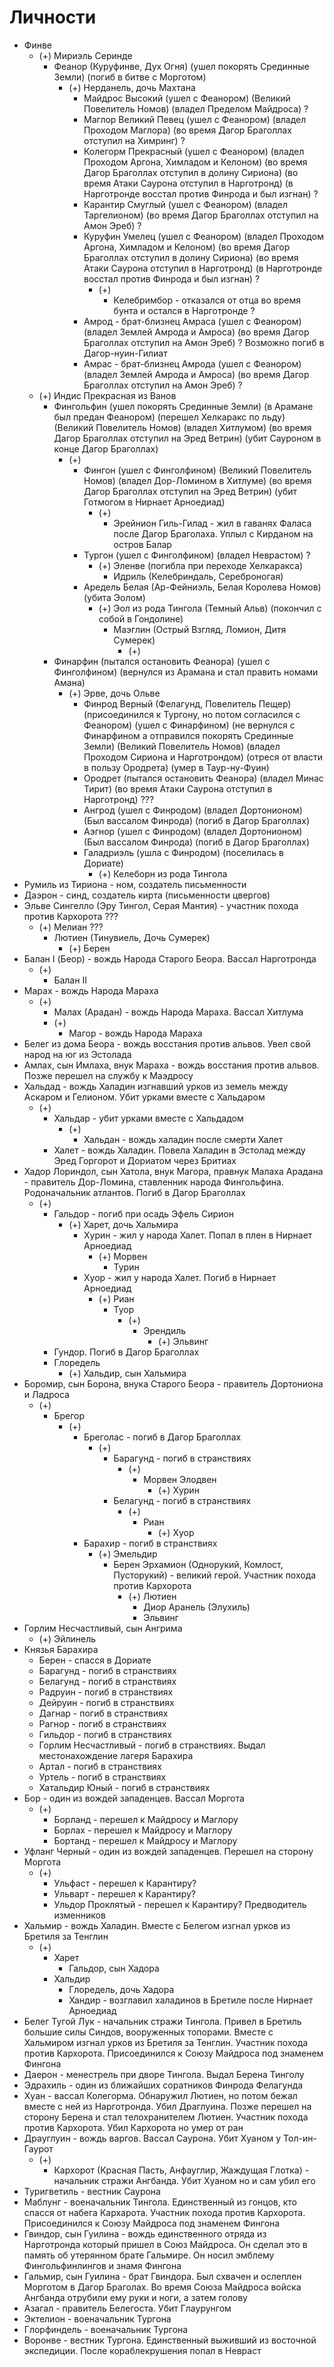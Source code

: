 # Личности

* Финве
    * (+) Мириэль Серинде
        * Феанор (Куруфинве, Дух Огня)
          (ушел покорять Срединные Земли)
          (погиб в битве с Морготом)
            * (+) Нерданель, дочь Махтана
                * Майдрос Высокий
                  (ушел с Феанором)
                  (Великий Повелитель Номов)
                  (владел Пределом Майдроса)
                  ?
                * Маглор Великий Певец
                  (ушел с Феанором)
                  (владел Проходом Маглора)
                  (во время Дагор Браголлах отступил на Химринг)
                  ?
                * Колегорм Прекрасный
                  (ушел с Феанором)
                  (владел Проходом Аргона, Химладом и Келоном)
                  (во время Дагор Браголлах отступил в долину Сириона)
                  (во время Атаки Саурона отступил в Нарготронд)
                  (в Нарготронде восстал против Финрода и был изгнан)
                  ?
                * Карантир Смуглый
                  (ушел с Феанором)
                  (владел Таргелионом)
                  (во время Дагор Браголлах отступил на Амон Эреб)
                  ?
                * Куруфин Умелец
                  (ушел с Феанором)
                  (владел Проходом Аргона, Химладом и Келоном)
                  (во время Дагор Браголлах отступил в долину Сириона)
                  (во время Атаки Саурона отступил в Нарготронд)
                  (в Нарготронде восстал против Финрода и был изгнан)
                  ?
                  * (+)
                    * Келебримбор - отказался от отца во время бунта и остался
                      в Нарготронде
                      ?
                * Амрод - брат-близнец Амраса
                  (ушел с Феанором)
                  (владел Землей Амрода и Амроса)
                  (во время Дагор Браголлах отступил на Амон Эреб)
                  ? Возможно погиб в Дагор-нуин-Гилиат
                * Амрас - брат-близнец Амрода
                  (ушел с Феанором)
                  (владел Землей Амрода и Амроса)
                  (во время Дагор Браголлах отступил на Амон Эреб)
                  ?
    * (+) Индис Прекрасная из Ванов
        * Фингольфин
          (ушел покорять Срединные Земли)
          (в Арамане был предан Феанором)
          (перешел Хелкаракс по льду)
          (Великий Повелитель Номов)
          (владел Хитлумом)
          (во время Дагор Браголлах отступил на Эред Ветрин)
          (убит Сауроном в конце Дагор Браголлах)
            * (+)
                * Фингон
                  (ушел с Финголфином)
                  (Великий Повелитель Номов)
                  (владел Дор-Ломином в Хитлуме)
                  (во время Дагор Браголлах отступил на Эред Ветрин)
                  (убит Готмогом в Нирнает Арноедиад)
                  * (+)
                    * Эрейнион Гиль-Гилад - жил в гаванях Фаласа после Дагор
                      Браголаха. Уплыл с Кирданом на остров Балар
                * Тургон
                  (ушел с Финголфином)
                  (владел Неврастом)
                  ?
                    * (+) Эленве
                      (погибла при переходе Хелкаракса)
                        * Идриль (Келебриндаль, Сереброногая)
                * Аредель Белая (Ар-Фейниэль, Белая Королева Номов)
                  (убита Эолом)
                    * (+) Эол из рода Тингола (Темный Альв)
                      (покончил с собой в Гондолине)  
                        * Маэглин (Острый Взгляд, Ломион, Дитя Сумерек)
                            * (+)
        * Финарфин
          (пытался остановить Феанора)
          (ушел с Финголфином)
          (вернулся из Арамана и стал править номами Амана)
            * (+) Эрве, дочь Ольве
                * Финрод Верный (Фелагунд, Повелитель Пещер)
                  (присоединился к Тургону,
                  но потом согласился с Феанором)
                  (ушел с Финарфином)
                  (не вернулся с Финарфином а отправился покорять Срединные
                  Земли)
                  (Великий Повелитель Номов)
                  (владел Проходом Сириона и Нарготрондом)
                  (отреся от власти в пользу Ородрета)
                  (умер в Таур-ну-Фуин)
                * Ородрет
                  (пытался остановить Феанора)
                  (владел Минас Тирит)
                  (во время Атаки Саурона отступил в Нарготронд)
                  ???
                * Ангрод
                  (ушел с Финродом)
                  (владел Дортонионом)
                  (Был вассалом Финрода)
                  (погиб в Дагор Браголлах)
                * Аэгнор
                  (ушел с Финродом)
                  (владел Дортонионом)
                  (Был вассалом Финрода)
                  (погиб в Дагор Браголлах)
                * Галадриэль
                  (ушла с Финродом)
                  (поселилась в Дориате)
                  * (+) Келеборн из рода Тингола
* Румиль из Тириона - ном, создатель письменности
* Даэрон - синд, создатель кирта (письменности цвергов)
* Эльве Сингелло (Эру Тингол, Серая Мантия) - участник похода против Кархорота
  ???
    * (+) Мелиан
      ???
        * Лютиен (Тинувиель, Дочь Сумерек)
          * (+) Берен
* Балан I (Беор) - вождь Народа Старого Беора. Вассал Нарготронда
    * (+)
        * Балан II
* Марах - вождь Народа Мараха
    * (+)
        * Малах (Арадан) - вождь Народа Мараха. Вассал Хитлума
        * (+)
            * Магор - вождь Народа Мараха
* Белег из дома Беора - вождь восстания против альвов. Увел свой народ на юг из
  Эстолада
* Амлах, сын Имлаха, внук Мараха - вождь восстания против альвов. Позже перешел
  на службу к Маэдросу
* Хальдад - вождь Халадин изгнавший урков из земель между Аскаром и Гелионом.
  Убит урками вместе с Хальдаром
    * (+)
        * Хальдар - убит урками вместе с Хальдадом
            * (+)
                * Хальдан - вождь халадин после смерти Халет
        * Халет - вождь Халадин. Повела Халадин в Эстолад между Эред Горгорот и
          Дориатом через Бритиах
* Хадор Лориндол, сын Хатола, внук Магора, правнук Малаха Арадана - правитель
  Дор-Ломина, ставленник народа Фингольфина. Родоначальник атлантов. Погиб в
  Дагор Браголлах
  * (+)
    * Гальдор - погиб при осадь Эфель Сирион
      * (+) Харет, дочь Хальмира
        * Хурин - жил у народа Халет. Попал в плен в Нирнает Арноедиад
          * (+) Морвен
            * Турин
        * Хуор - жил у народа Халет. Погиб в Нирнает Арноедиад
          * (+) Риан
            * Туор
              * (+)
                * Эрендиль
                  * (+) Эльвинг
    * Гундор. Погиб в Дагор Браголлах
    * Глоредель
      * (+) Хальдир, сын Хальмира
* Боромир, сын Борона, внука Старого Беора - правитель Дортониона и Ладроса
  * (+)
    * Брегор
      * (+)
        * Бреголас - погиб в Дагор Браголлах
          * (+)
            * Барагунд - погиб в странствиях
              * (+)
                * Морвен Элодвен
                  * (+) Хурин
            * Белагунд - погиб в странствиях
              * (+)
                * Риан
                  * (+) Хуор
        * Барахир - погиб в странствиях
          * (+) Эмельдир
            * Берен Эрхамион (Однорукий, Комлост, Пусторукий) - великий герой.
              Участник похода против Кархорота
              * (+) Лютиен
                * Диор Аранель (Элухиль)
                * Эльвинг
* Горлим Несчастливый, сын Ангрима
  * (+) Эйлинель
* Князья Барахира
  * Берен - спасся в Дориате
  * Барагунд - погиб в странствиях
  * Белагунд - погиб в странствиях
  * Радруин - погиб в странствиях
  * Дейруин - погиб в странствиях
  * Дагнар - погиб в странствиях
  * Рагнор - погиб в странствиях
  * Гильдор - погиб в странствиях
  * Горлим Несчастливый - погиб в странствиях. Выдал местонахождение лагеря
    Барахира
  * Артал - погиб в странствиях
  * Уртель - погиб в странствиях
  * Хатальдир Юный - погиб в странствиях
* Бор - один из вождей западенцев. Вассал Моргота
  * (+)
    * Борланд - перешел к Майдросу и Маглору
    * Борлах - перешел к Майдросу и Маглору
    * Бортанд - перешел к Майдросу и Маглору
* Уфланг Черный - один из вождей западенцев. Перешел на сторону Моргота
  * (+)
    * Ульфаст - перешел к Карантиру?
    * Ульварт - перешел к Карантиру?
    * Ульдор Проклятый - перешел к Карантиру? Предводитель изменников
* Хальмир - вождь Халадин. Вместе с Белегом изгнал урков из Бретиля за Тенглин
  * (+)
    * Харет
      * Гальдор, сын Хадора
    * Хальдир
      * Глоредель, дочь Хадора
      * Хандир - возглавил халадинов в Бретиле после Нирнает Арноедиад
* Белег Тугой Лук - начальник стражи Тингола. Привел в Бретиль большие силы
  Синдов, вооруженных топорами. Вместе с Хальмиром изгнал урков из Бретиля за
  Тенглин. Участник похода против Кархорота. Присоединился к Союзу Майдроса
  под знаменем Фингона
* Даерон - менестрель при дворе Тингола. Выдал Берена Тинголу
* Эдрахиль - один из ближайших соратников Финрода Фелагунда
* Хуан - вассал Колегорма. Обнаружил Лютиен, но потом бежал вместе с ней из
  Нарготронда. Убил Драглуина. Позже перешел на сторону Берена и стал
  телохранителем Лютиен. Участник похода против Кархорота. Убил Кархорота но
  умер от ран 
* Драуглуин - вождь варгов. Вассал Саурона. Убит Хуаном у Тол-ин-Гаурот
  * (+)
    * Кархорот (Красная Пасть, Анфауглир, Жаждущая Глотка) - начальник стражи
      Ангбанда. Убит Хуаном но и сам убил его
* Туригветиль - вестник Саурона
* Маблунг - военачальник Тингола. Единственный из гонцов, кто спасся от набега
  Кархарота. Участник похода против Кархорота. Присоединился к Союзу Майдроса
  под знаменем Фингона
* Гвиндор, сын Гуилина - вождь единственного отряда из Нарготронда который
  пришел в Союз Майдроса. Он сделал это в память об утерянном брате Гальмире.
  Он носил эмблему Фингольфинлингов и знамя Фингона
* Гальмир, сын Гуилина - брат Гвиндора. Был схвачен и ослеплен Морготом в Дагор
  Браголах. Во время Союза Майдроса войска Ангбанда отрубили ему руки и ноги, а
  затем голову
* Азагал - правитель Белегоста. Убит Глаурунгом
* Эктелион - военачальник Тургона
* Глорфиндель - военачальник Тургона
* Воронве - вестник Тургона. Единственный выживший из восточной экспедиции.
  После кораблекрушения попал в Невраст

